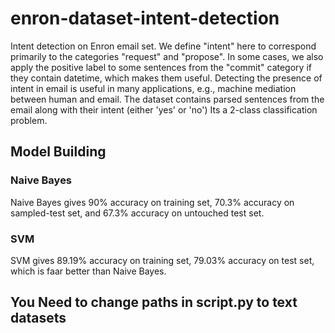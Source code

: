 # enron-dataset-intent-detection

Intent detection on Enron email set. We define "intent" here to correspond primarily to the categories "request" and "propose". In some cases, we also apply the positive label to some sentences from the "commit" category if they contain datetime, which makes them useful. Detecting the presence of intent in email is useful in many applications, e.g., machine mediation between human and email. The dataset contains parsed sentences from the email along with their intent (either 'yes' or 'no')
Its a 2-class classification problem.

## Model Building

### Naive Bayes
Naive Bayes gives 90% accuracy on training set, 70.3% accuracy on sampled-test set, and 67.3% accuracy on untouched test set.

### SVM
SVM gives 89.19% accuracy on training set, 79.03% accuracy on test set, which is faar better than Naive Bayes.

## You Need to change paths in script.py to text datasets 
